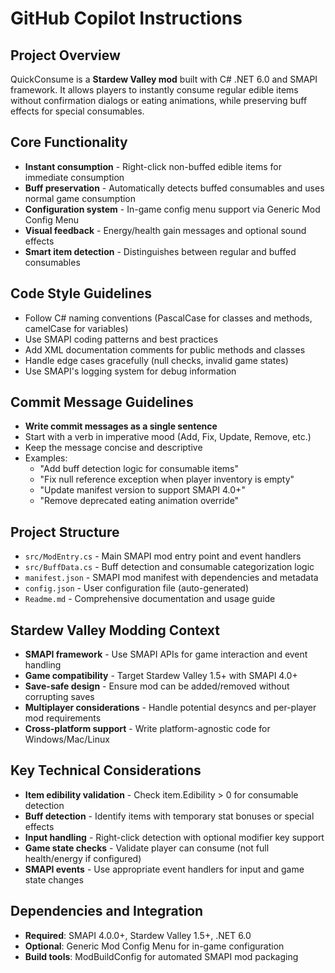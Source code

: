 # GitHub Copilot Instructions

## Project Overview

QuickConsume is a **Stardew Valley mod** built with C# .NET 6.0 and SMAPI framework. It allows players to instantly consume regular edible items without confirmation dialogs or eating animations, while preserving buff effects for special consumables.

## Core Functionality

- **Instant consumption** - Right-click non-buffed edible items for immediate consumption
- **Buff preservation** - Automatically detects buffed consumables and uses normal game consumption
- **Configuration system** - In-game config menu support via Generic Mod Config Menu
- **Visual feedback** - Energy/health gain messages and optional sound effects
- **Smart item detection** - Distinguishes between regular and buffed consumables

## Code Style Guidelines

- Follow C# naming conventions (PascalCase for classes and methods, camelCase for variables)
- Use SMAPI coding patterns and best practices
- Add XML documentation comments for public methods and classes
- Handle edge cases gracefully (null checks, invalid game states)
- Use SMAPI's logging system for debug information

## Commit Message Guidelines

- **Write commit messages as a single sentence**
- Start with a verb in imperative mood (Add, Fix, Update, Remove, etc.)
- Keep the message concise and descriptive
- Examples:
  - "Add buff detection logic for consumable items"
  - "Fix null reference exception when player inventory is empty"
  - "Update manifest version to support SMAPI 4.0+"
  - "Remove deprecated eating animation override"

## Project Structure

- `src/ModEntry.cs` - Main SMAPI mod entry point and event handlers
- `src/BuffData.cs` - Buff detection and consumable categorization logic
- `manifest.json` - SMAPI mod manifest with dependencies and metadata
- `config.json` - User configuration file (auto-generated)
- `Readme.md` - Comprehensive documentation and usage guide

## Stardew Valley Modding Context

- **SMAPI framework** - Use SMAPI APIs for game interaction and event handling
- **Game compatibility** - Target Stardew Valley 1.5+ with SMAPI 4.0+
- **Save-safe design** - Ensure mod can be added/removed without corrupting saves
- **Multiplayer considerations** - Handle potential desyncs and per-player mod requirements
- **Cross-platform support** - Write platform-agnostic code for Windows/Mac/Linux

## Key Technical Considerations

- **Item edibility validation** - Check item.Edibility > 0 for consumable detection
- **Buff detection** - Identify items with temporary stat bonuses or special effects
- **Input handling** - Right-click detection with optional modifier key support
- **Game state checks** - Validate player can consume (not full health/energy if configured)
- **SMAPI events** - Use appropriate event handlers for input and game state changes

## Dependencies and Integration

- **Required**: SMAPI 4.0.0+, Stardew Valley 1.5+, .NET 6.0
- **Optional**: Generic Mod Config Menu for in-game configuration
- **Build tools**: ModBuildConfig for automated SMAPI mod packaging
